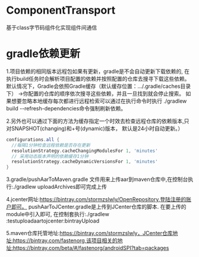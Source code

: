 # ComponentTransport
基于class字节码组件化实现组件间通信

# gradle依赖更新
  
  1.项目依赖的相同版本远程包如果有更新，gradle是不会自动更新下载依赖的,
  在执行build任务时会解析项目配置的依赖并按照配置的仓库去搜寻下载这些依赖。
  默认情况下，Gradle会依照Gradle缓存（默认缓存位置：.../.gradle/caches目录下）
  ->你配置的仓库的顺序依次搜寻这些依赖，并且一旦找到就会停止搜索。
  如果想要忽略本地缓存每次都进行远程检索可以通过在执行命令时执行
  ./gradlew build --refresh-dependencies命令强制刷新依赖。
  
  2.另外也可以通过下面的方法为缓存指定一个时效去检查远程仓库的依赖版本,只对SNAPSHOT(changing)和+号(dynamic)版本，
  默认是24小时自动更新。）
  
  ```groovy
 configurations.all {
    //每隔1分钟检查远程依赖是否存在更新
    resolutionStrategy.cacheChangingModulesFor 1, 'minutes'
    // 采用动态版本声明的依赖缓存1分钟
    resolutionStrategy.cacheDynamicVersionsFor 1, 'minutes'
}
```
                                         
  3.gradle/pushAarToMaven.gradle 文件用来上传aar到maven仓库中,在控制台执行:./gradlew uploadArchives即可完成上传 
  
  4.jcenter网址:https://bintray.com/stormzslwly/OpenRepository,登陆注册的账户即可。
  pushAarToJCenter.gradle是上传到JCenter仓库的脚本. 在要上传的module中引入即可,
  在控制套执行:./gradlew :testuploadaartojcenter:bintrayUpload
  
  5.maven仓库托管地址:https://bintray.com/stormzslwly，JCenter仓库地址:https://bintray.com/fastenorg,该项目相关的地址:https://bintray.com/beta/#/fastenorg/androidSPI?tab=packages